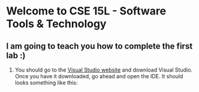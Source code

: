 # Welcome to CSE 15L - Software Tools & Technology

## I am going to teach you how to complete the first lab :)

1. You should go to the [Visual Studio website](https://visualstudio.microsoft.com/downloads/) and download Visual Studio. Once you have it downloaded, go ahead and open the IDE. It should looks something like this:
